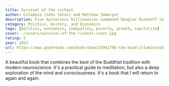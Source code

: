 ```yaml
---
title: Survival of the richest
author: Culadasa (John Yates) and Matthew Immergut
description: Five mysterious billionaires summoned Douglas Rushkoff to a desert resort for a private talk. The topic? How to survive The Event- the societal catastrophe they know is coming
category: Politics, History, and Economics
tags: [politics, economics, inequality, poverty, growth, capitalism]
cover: ./covers/survival-of-the-richest-cover.jpg
rating: 5
year: 2022
url: https://www.goodreads.com/book/show/25942786-the-mind-illuminated
---
```


A beautiful book that combines the best of the Buddhist tradition with modern neuroscience. It's a practical guide to meditation, but also a deep exploration of the mind and consciousness. It's a book that I will return to again and again.
